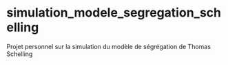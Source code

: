 # simulation_modele_segregation_schelling
Projet personnel sur la simulation du modèle de ségrégation de Thomas Schelling
